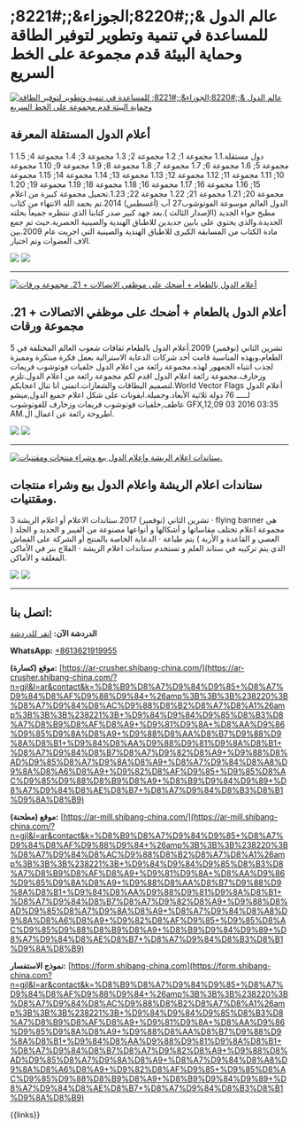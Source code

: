 # عالم الدول &amp;;;#8220;الجوزاء&amp;;;#8221; للمساعدة في تنمية وتطوير لتوفير الطاقة وحماية البيئة قدم مجموعة على الخط السريع

<a href="https://swt.shibang-china.com/?n=gjl&l=ar&img&k=%D8%B9%D8%A7%D9%84%D9%85+%D8%A7%D9%84%D8%AF%D9%88%D9%84+%26amp%3B%3B%3B%238220%3B%D8%A7%D9%84%D8%AC%D9%88%D8%B2%D8%A7%D8%A1%26amp%3B%3B%3B%238221%3B+%D9%84%D9%84%D9%85%D8%B3%D8%A7%D8%B9%D8%AF%D8%A9+%D9%81%D9%8A+%D8%AA%D9%86%D9%85%D9%8A%D8%A9+%D9%88%D8%AA%D8%B7%D9%88%D9%8A%D8%B1+%D9%84%D8%AA%D9%88%D9%81%D9%8A%D8%B1+%D8%A7%D9%84%D8%B7%D8%A7%D9%82%D8%A9+%D9%88%D8%AD%D9%85%D8%A7%D9%8A%D8%A9+%D8%A7%D9%84%D8%A8%D9%8A%D8%A6%D8%A9+%D9%82%D8%AF%D9%85+%D9%85%D8%AC%D9%85%D9%88%D8%B9%D8%A9+%D8%B9%D9%84%D9%89+%D8%A7%D9%84%D8%AE%D8%B7+%D8%A7%D9%84%D8%B3%D8%B1%D9%8A%D8%B9" target="_blank">![عالم الدول &amp;;;#8220;الجوزاء&amp;;;#8221; للمساعدة في تنمية وتطوير لتوفير الطاقة وحماية البيئة قدم مجموعة على الخط السريع](http://static.shibang-china.com/all-800x300/873.jpg)</a>

## أعلام الدول المستقلة المعرفة
1 دول مستقلة.1.1 مجموعة 1; 1.2 مجموعة 2; 1.3 مجموعة 3; 1.4 مجموعة 4; 1.5 مجموعة 5; 1.6 مجموعة 6; 1.7 مجموعة 7; 1.8 مجموعة 8; 1.9 مجموعة 9; 1.10 مجموعة 10; 1.11 مجموعة 11; 1.12 مجموعة 12; 1.13 مجموعة 13; 1.14 مجموعة 14; 1.15 مجموعة 15; 1.16 مجموعة 16; 1.17 مجموعة 16; 1.18 مجموعة 18; 1.19 مجموعة 19; 1.20 مجموعة 20; 1.21 مجموعة 21; 1.22 مجموعة 22; 1.23.تحميل مجموعة كبيرة من اعلام الدول العالم موسوعة الفوتوشوب27 آب (أغسطس) 2014.تم بحمد الله الانتهاء من كتاب مطبخ حواء الجديد (الإصدار الثالث ).بعد جهد كبير صدر كتابنا الذي ننتظره جميعآ بحلته الجديدة.والذي يحتوي على بابين جديدين للاطباق الهندية والصينية الحصرية.حيث تم جمع مادة الكتاب من المسابقة الكبرى للاطباق الهندية والصينية التي اجريت عام 2009.بين الاف العضوات وتم اختيار.


<a href="https://whatsapp.shibangsoft.com/WhatsApp.php" target="_blank" title="WhatsApp">![](http://static.shibang-china.com/icon/whatsapp.png)</a> <a href="https://swt.shibang-china.com/?n=gjl&l=ar&icon&k=%D8%B9%D8%A7%D9%84%D9%85+%D8%A7%D9%84%D8%AF%D9%88%D9%84+%26amp%3B%3B%3B%238220%3B%D8%A7%D9%84%D8%AC%D9%88%D8%B2%D8%A7%D8%A1%26amp%3B%3B%3B%238221%3B+%D9%84%D9%84%D9%85%D8%B3%D8%A7%D8%B9%D8%AF%D8%A9+%D9%81%D9%8A+%D8%AA%D9%86%D9%85%D9%8A%D8%A9+%D9%88%D8%AA%D8%B7%D9%88%D9%8A%D8%B1+%D9%84%D8%AA%D9%88%D9%81%D9%8A%D8%B1+%D8%A7%D9%84%D8%B7%D8%A7%D9%82%D8%A9+%D9%88%D8%AD%D9%85%D8%A7%D9%8A%D8%A9+%D8%A7%D9%84%D8%A8%D9%8A%D8%A6%D8%A9+%D9%82%D8%AF%D9%85+%D9%85%D8%AC%D9%85%D9%88%D8%B9%D8%A9+%D8%B9%D9%84%D9%89+%D8%A7%D9%84%D8%AE%D8%B7+%D8%A7%D9%84%D8%B3%D8%B1%D9%8A%D8%B9" target="_blank">![](http://static.shibang-china.com/icon/chat-ar.png)</a>

---

<a href="https://swt.shibang-china.com/?n=gjl&l=ar&img&k=%D8%B9%D8%A7%D9%84%D9%85+%D8%A7%D9%84%D8%AF%D9%88%D9%84+%26amp%3B%3B%3B%238220%3B%D8%A7%D9%84%D8%AC%D9%88%D8%B2%D8%A7%D8%A1%26amp%3B%3B%3B%238221%3B+%D9%84%D9%84%D9%85%D8%B3%D8%A7%D8%B9%D8%AF%D8%A9+%D9%81%D9%8A+%D8%AA%D9%86%D9%85%D9%8A%D8%A9+%D9%88%D8%AA%D8%B7%D9%88%D9%8A%D8%B1+%D9%84%D8%AA%D9%88%D9%81%D9%8A%D8%B1+%D8%A7%D9%84%D8%B7%D8%A7%D9%82%D8%A9+%D9%88%D8%AD%D9%85%D8%A7%D9%8A%D8%A9+%D8%A7%D9%84%D8%A8%D9%8A%D8%A6%D8%A9+%D9%82%D8%AF%D9%85+%D9%85%D8%AC%D9%85%D9%88%D8%B9%D8%A9+%D8%B9%D9%84%D9%89+%D8%A7%D9%84%D8%AE%D8%B7+%D8%A7%D9%84%D8%B3%D8%B1%D9%8A%D8%B9" target="_blank">![أعلام الدول بالطعام + أضحك على موظفي الاتصالات + 21. مجموعة ورقات](http://static.shibang-china.com/all-800x300/725.jpg)</a>

## أعلام الدول بالطعام + أضحك على موظفي الاتصالات + 21. مجموعة ورقات
5 تشرين الثاني (نوفمبر) 2009.أعلام الدول بالطعام ثقافات شعوب العالم المختلفة في الطعام،وبهذه المناسبة قامت أحد شركات الدعاية الاسترالية بعمل فكرة مبتكرة ومميزة لجذب انتباه الجمهور لهذه.مجموعة رائعة من اعلام الدول خلفيات فوتوشوب فريمات وزخارف.مجموعة رائعة اعلام الدول اقدم لكم مجموعة رائعة من اعلام الدول.تلزم لتصميم البطاقات والشعارات.اتمنى انا تنال اعجابكم.World Vector Flags أعلام الدول لـــــ 76 دولة ثلاثية الأبعاد.وجميلة.ايقونات على شكل اعلام جميع الدول,ميشو عاطف,خلفيات فوتوشوب فريمات وزخارف للفوتوشوب GFX,12,09 03 2016 03:35 AM.اطروحة رائعة عن اعمال ال.


<a href="https://whatsapp.shibangsoft.com/WhatsApp.php" target="_blank" title="WhatsApp">![](http://static.shibang-china.com/icon/whatsapp.png)</a> <a href="https://swt.shibang-china.com/?n=gjl&l=ar&icon&k=%D8%B9%D8%A7%D9%84%D9%85+%D8%A7%D9%84%D8%AF%D9%88%D9%84+%26amp%3B%3B%3B%238220%3B%D8%A7%D9%84%D8%AC%D9%88%D8%B2%D8%A7%D8%A1%26amp%3B%3B%3B%238221%3B+%D9%84%D9%84%D9%85%D8%B3%D8%A7%D8%B9%D8%AF%D8%A9+%D9%81%D9%8A+%D8%AA%D9%86%D9%85%D9%8A%D8%A9+%D9%88%D8%AA%D8%B7%D9%88%D9%8A%D8%B1+%D9%84%D8%AA%D9%88%D9%81%D9%8A%D8%B1+%D8%A7%D9%84%D8%B7%D8%A7%D9%82%D8%A9+%D9%88%D8%AD%D9%85%D8%A7%D9%8A%D8%A9+%D8%A7%D9%84%D8%A8%D9%8A%D8%A6%D8%A9+%D9%82%D8%AF%D9%85+%D9%85%D8%AC%D9%85%D9%88%D8%B9%D8%A9+%D8%B9%D9%84%D9%89+%D8%A7%D9%84%D8%AE%D8%B7+%D8%A7%D9%84%D8%B3%D8%B1%D9%8A%D8%B9" target="_blank">![](http://static.shibang-china.com/icon/chat-ar.png)</a>

---

<a href="https://swt.shibang-china.com/?n=gjl&l=ar&img&k=%D8%B9%D8%A7%D9%84%D9%85+%D8%A7%D9%84%D8%AF%D9%88%D9%84+%26amp%3B%3B%3B%238220%3B%D8%A7%D9%84%D8%AC%D9%88%D8%B2%D8%A7%D8%A1%26amp%3B%3B%3B%238221%3B+%D9%84%D9%84%D9%85%D8%B3%D8%A7%D8%B9%D8%AF%D8%A9+%D9%81%D9%8A+%D8%AA%D9%86%D9%85%D9%8A%D8%A9+%D9%88%D8%AA%D8%B7%D9%88%D9%8A%D8%B1+%D9%84%D8%AA%D9%88%D9%81%D9%8A%D8%B1+%D8%A7%D9%84%D8%B7%D8%A7%D9%82%D8%A9+%D9%88%D8%AD%D9%85%D8%A7%D9%8A%D8%A9+%D8%A7%D9%84%D8%A8%D9%8A%D8%A6%D8%A9+%D9%82%D8%AF%D9%85+%D9%85%D8%AC%D9%85%D9%88%D8%B9%D8%A9+%D8%B9%D9%84%D9%89+%D8%A7%D9%84%D8%AE%D8%B7+%D8%A7%D9%84%D8%B3%D8%B1%D9%8A%D8%B9" target="_blank">![ستاندات اعلام الريشة واعلام الدول بيع وشراء منتجات ومقتنيات.](http://static.shibang-china.com/all-800x300/272.jpg)</a>

## ستاندات اعلام الريشة واعلام الدول بيع وشراء منتجات ومقتنيات.
3 تشرين الثاني (نوفمبر) 2017.ستاندات الاعلام أو اعلام الريشة &middot; flying banner هي مجموعة اعلام تختلف مقاساتها و أشكالها و أنواعها مصنوعة من الفيبر و الحديد و الجلد ( العصي و القاعدة و الأربة ) يتم طباعة &middot; الدعاية الخاصة بالمنتج أو الشركة على القماش الذي يتم تركيبه في ستاند العلم و تستخدم ستاندات اعلام الريشة &middot; الفلاج بنر في الأماكن المغلقة و الأماكن.

<a href="https://whatsapp.shibangsoft.com/WhatsApp.php" target="_blank" title="WhatsApp">![](http://static.shibang-china.com/icon/whatsapp.png)</a> <a href="https://swt.shibang-china.com/?n=gjl&l=ar&icon&k=%D8%B9%D8%A7%D9%84%D9%85+%D8%A7%D9%84%D8%AF%D9%88%D9%84+%26amp%3B%3B%3B%238220%3B%D8%A7%D9%84%D8%AC%D9%88%D8%B2%D8%A7%D8%A1%26amp%3B%3B%3B%238221%3B+%D9%84%D9%84%D9%85%D8%B3%D8%A7%D8%B9%D8%AF%D8%A9+%D9%81%D9%8A+%D8%AA%D9%86%D9%85%D9%8A%D8%A9+%D9%88%D8%AA%D8%B7%D9%88%D9%8A%D8%B1+%D9%84%D8%AA%D9%88%D9%81%D9%8A%D8%B1+%D8%A7%D9%84%D8%B7%D8%A7%D9%82%D8%A9+%D9%88%D8%AD%D9%85%D8%A7%D9%8A%D8%A9+%D8%A7%D9%84%D8%A8%D9%8A%D8%A6%D8%A9+%D9%82%D8%AF%D9%85+%D9%85%D8%AC%D9%85%D9%88%D8%B9%D8%A9+%D8%B9%D9%84%D9%89+%D8%A7%D9%84%D8%AE%D8%B7+%D8%A7%D9%84%D8%B3%D8%B1%D9%8A%D8%B9" target="_blank">![](http://static.shibang-china.com/icon/chat-ar.png)</a>

---
## اتصل بنا:

**الدردشة الآن:** [انقر للدردشة](https://swt.shibang-china.com?n=gjl&l=ar&contact&k=%D8%B9%D8%A7%D9%84%D9%85+%D8%A7%D9%84%D8%AF%D9%88%D9%84+%26amp%3B%3B%3B%238220%3B%D8%A7%D9%84%D8%AC%D9%88%D8%B2%D8%A7%D8%A1%26amp%3B%3B%3B%238221%3B+%D9%84%D9%84%D9%85%D8%B3%D8%A7%D8%B9%D8%AF%D8%A9+%D9%81%D9%8A+%D8%AA%D9%86%D9%85%D9%8A%D8%A9+%D9%88%D8%AA%D8%B7%D9%88%D9%8A%D8%B1+%D9%84%D8%AA%D9%88%D9%81%D9%8A%D8%B1+%D8%A7%D9%84%D8%B7%D8%A7%D9%82%D8%A9+%D9%88%D8%AD%D9%85%D8%A7%D9%8A%D8%A9+%D8%A7%D9%84%D8%A8%D9%8A%D8%A6%D8%A9+%D9%82%D8%AF%D9%85+%D9%85%D8%AC%D9%85%D9%88%D8%B9%D8%A9+%D8%B9%D9%84%D9%89+%D8%A7%D9%84%D8%AE%D8%B7+%D8%A7%D9%84%D8%B3%D8%B1%D9%8A%D8%B9)

**WhatsApp:**  [+8613621919955](https://whatsapp.shibangsoft.com/WhatsApp.php)

**موقع (كسارة):** [https://ar-crusher.shibang-china.com/](https://ar-crusher.shibang-china.com/?n=gjl&l=ar&contact&k=%D8%B9%D8%A7%D9%84%D9%85+%D8%A7%D9%84%D8%AF%D9%88%D9%84+%26amp%3B%3B%3B%238220%3B%D8%A7%D9%84%D8%AC%D9%88%D8%B2%D8%A7%D8%A1%26amp%3B%3B%3B%238221%3B+%D9%84%D9%84%D9%85%D8%B3%D8%A7%D8%B9%D8%AF%D8%A9+%D9%81%D9%8A+%D8%AA%D9%86%D9%85%D9%8A%D8%A9+%D9%88%D8%AA%D8%B7%D9%88%D9%8A%D8%B1+%D9%84%D8%AA%D9%88%D9%81%D9%8A%D8%B1+%D8%A7%D9%84%D8%B7%D8%A7%D9%82%D8%A9+%D9%88%D8%AD%D9%85%D8%A7%D9%8A%D8%A9+%D8%A7%D9%84%D8%A8%D9%8A%D8%A6%D8%A9+%D9%82%D8%AF%D9%85+%D9%85%D8%AC%D9%85%D9%88%D8%B9%D8%A9+%D8%B9%D9%84%D9%89+%D8%A7%D9%84%D8%AE%D8%B7+%D8%A7%D9%84%D8%B3%D8%B1%D9%8A%D8%B9)

**موقع (مطحنة):** [https://ar-mill.shibang-china.com/](https://ar-mill.shibang-china.com/?n=gjl&l=ar&contact&k=%D8%B9%D8%A7%D9%84%D9%85+%D8%A7%D9%84%D8%AF%D9%88%D9%84+%26amp%3B%3B%3B%238220%3B%D8%A7%D9%84%D8%AC%D9%88%D8%B2%D8%A7%D8%A1%26amp%3B%3B%3B%238221%3B+%D9%84%D9%84%D9%85%D8%B3%D8%A7%D8%B9%D8%AF%D8%A9+%D9%81%D9%8A+%D8%AA%D9%86%D9%85%D9%8A%D8%A9+%D9%88%D8%AA%D8%B7%D9%88%D9%8A%D8%B1+%D9%84%D8%AA%D9%88%D9%81%D9%8A%D8%B1+%D8%A7%D9%84%D8%B7%D8%A7%D9%82%D8%A9+%D9%88%D8%AD%D9%85%D8%A7%D9%8A%D8%A9+%D8%A7%D9%84%D8%A8%D9%8A%D8%A6%D8%A9+%D9%82%D8%AF%D9%85+%D9%85%D8%AC%D9%85%D9%88%D8%B9%D8%A9+%D8%B9%D9%84%D9%89+%D8%A7%D9%84%D8%AE%D8%B7+%D8%A7%D9%84%D8%B3%D8%B1%D9%8A%D8%B9)

**نموذج الاستفسار:** [https://form.shibang-china.com](https://form.shibang-china.com?n=gjl&l=ar&contact&k=%D8%B9%D8%A7%D9%84%D9%85+%D8%A7%D9%84%D8%AF%D9%88%D9%84+%26amp%3B%3B%3B%238220%3B%D8%A7%D9%84%D8%AC%D9%88%D8%B2%D8%A7%D8%A1%26amp%3B%3B%3B%238221%3B+%D9%84%D9%84%D9%85%D8%B3%D8%A7%D8%B9%D8%AF%D8%A9+%D9%81%D9%8A+%D8%AA%D9%86%D9%85%D9%8A%D8%A9+%D9%88%D8%AA%D8%B7%D9%88%D9%8A%D8%B1+%D9%84%D8%AA%D9%88%D9%81%D9%8A%D8%B1+%D8%A7%D9%84%D8%B7%D8%A7%D9%82%D8%A9+%D9%88%D8%AD%D9%85%D8%A7%D9%8A%D8%A9+%D8%A7%D9%84%D8%A8%D9%8A%D8%A6%D8%A9+%D9%82%D8%AF%D9%85+%D9%85%D8%AC%D9%85%D9%88%D8%B9%D8%A9+%D8%B9%D9%84%D9%89+%D8%A7%D9%84%D8%AE%D8%B7+%D8%A7%D9%84%D8%B3%D8%B1%D9%8A%D8%B9)

{{links}}